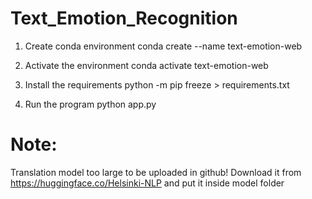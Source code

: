 # Text_Emotion_Recognition

1. Create conda environment
conda create --name text-emotion-web

2. Activate the environment
conda activate text-emotion-web

3. Install the requirements
python -m pip freeze > requirements.txt

4. Run the program
python app.py


# Note:
Translation model too large to be uploaded in github! Download it from https://huggingface.co/Helsinki-NLP and put it inside model folder
